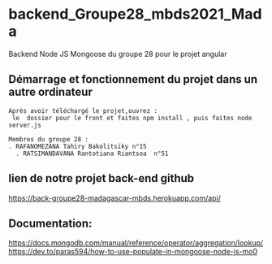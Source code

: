# backend_Groupe28_mbds2021_Mada
Backend Node JS Mongoose du groupe 28 pour le projet angular


## Démarrage et fonctionnement du projet dans un autre ordinateur 
    Après avoir téléchargé le projet,ouvrez :
	 le  dossier pour le front et faites npm install , puis faites node server.js
	
    Membres du groupe 28 : 
    . RAFANOMEZANA Tahiry Bakolitsiky n°15
	  . RATSIMANDAVANA Rantotiana Riantsoa  n°51
     
     
 ## lien de notre projet back-end github
https://back-groupe28-madagascar-mbds.herokuapp.com/api/


## Documentation:
https://docs.mongodb.com/manual/reference/operator/aggregation/lookup/
https://dev.to/paras594/how-to-use-populate-in-mongoose-node-js-mo0

